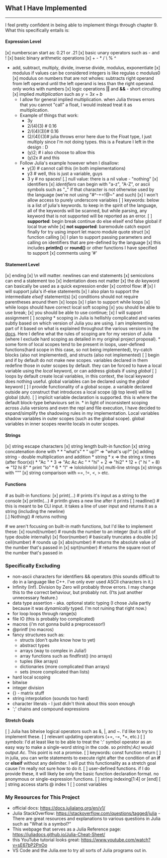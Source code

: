 ## What I Have Implemented
***
I feel pretty confident in being able to implement things through chapter 9. What this specifically entails is:
#### Expression Level
[x] numberscan start as: 0.21 or .21
[x] basic unary operators such as - and !
[x] basic binary arithmetic operations
  [x] \+ \- \* / \ % ^
  * add, subtract, multiply, divide, inverse divide, modulus, exponentiate
  [x] modulus if values can be considered integers is like regulas c modulus0
  [x] modulus on numbers that are not wholes: subtracts right operand from left operand until the left operand is less than the right operand. only works with numbers
[x] logic operations **||** and **&&** - short circuiting
[x] implied *multiplication* such as $y = 3x + b$
    * I allow for general implied multiplication. when Julia throws errors that you cannot "call" a float, I would instead treat it as multiplication.
    * Example of things that work:
        * 3y
        * 2/(4)(3)  # 0.16
        * 2/((4)(3))# 0.16
        * (2/(4))(3)# julia throws error here due to the Float type, I just multiply since I'm not doing types. this is a Feature I left in the design : D
        * (y)2;     # i also choose to allow this
        * (y)2x     # and this
    * Follow Julia's example however when I disallow:
        * y(3) # cannot call this (in both implementations)
        * y3 # well, this is just a variable, guys
        * 3 y # no spaces!
[.] null value: there is a nil value - "nothing"
[x] identifiers
  [x] *identifiers* can begin with "a-z", "A-Z", or ascii symbols such as "_" if that character is not otherwise used by the language (we're not using "#^-+=!@~" and such)
  [x] I won't allow access to purely underscore variables
[ ] keywords: below is a list of julia's keywords. to keep in the spirit of the language, all of the keywords will be scanned, but while parsing, any keyword that is not supported will be reported as an error.
  [ ] **supported**: begin break continue do else elseif end false global if local true while
  [x] **not supported**: baremodule catch export finally for try using import let macro module quote struct
[x] function calling
  [x] I plan to support passing parameters and calling on identifiers that are pre-defined by the language
  [x] this includes **println()** or **round()** or other functions I have specified to support
[x] comments using '#'

#### Statement Level
[x] ending
  [x] \n will matter. newlines can end statements
  [x] semicolons can end a statement too
    [x] indentation does not matter
  [x] the *do* keyword can basically be used as a quick expression ender
[x] control flow: **if**
  [x] I will support julia's if-else statements
  [x] I also plan to support the intermediate *elseif* statement(s)
  [x] conditions should not require parentheses around them
[x] loops
  [x] I plan to support while loops
  [x] while loops should have correct local soft scoping
  [x] you should be able to use break;
  [x] you should be able to use continue;
[x] I will support assignment
[ ] *scoping*
    * scoping in Julia is hellishly complicated and varies subtly based on which version of Julia you are using. I am implementing part of it based on what is explained throughout the various versions in the [docs](https://docs.julialang.org/en/v1/manual/variables-and-scoping/). Here I define what the rules of scoping are for my version of Julia (where I exclude hard scoping as detailed in my original project proposal).
    * some form of local scopes tend to be present in loops, user-defined functions(hard scope in this case, so not being implemented), try-catch blocks (also not implemented), and structs (also not implemented)
  [ ] begin and if by default do not make new scopes. variables declared in them redefine those in outer scopes by default. they can be forced to have a local variable using the *local* keyword, or can address globals if using *global*
  [ ] loops by default create local variables, in this context, the local keyword does nothing useful. global variables can be declared using the *global* keyword
  [ ] I provide functionality of a global scope. a variable declared outside any construct that introduces a local scope (@ top level) will be global (duh).
  [ ] implicit variable declaration is supported. this is where the default block-type behaviours set in.
    * in light of inconsistent scoping across Julia versions and even the repl and file execution, I have decided to expand/simplify the shadowing rules in my implementation. Local variables shadow variables in outer scopes (such as the global scope). global variables in inner scopes rewrite locals in outer scopes.


#### Strings
[x] string escape characters
[x] string length built-in function
[x] string concatenation done with *
    * "what's" * " up?" => "what's up?"
[x] adding string - double multiplication and addition
    * string * x => the string x times (after floor(x))
    * "Ac " * 3 => "Ac Ac Ac "
    * "hi" + 2 => "hi2"
    * 12 + (" hi " + 8) => "12 hi 8"
    * print "lo" * 6 * "l" => lolololololol
[x] multi-line strings 
[x] strings with """
[x] string comparison with ==, !=, <, > etc.

#### Functions
\# as built-in functions:
[x] print(...) # prints it's input as a string to the console
[x] println(...) # println gives a new line after it prints
[ ] readline() # this is meant to be CLI input. it takes a line of user input and returns it as a string (including the newline)  
[.] Nothing() # returns nothing

\# we aren't focusing on built-in math functions, but I'd like to implement these:
[x] round(number) # rounds the number to an integer (but is still of type double internally)
[x] floor(number) # basically truncates a double 
[x] ceil(number) # rounds up
[x] abs(number) # returns the absolute value of the number that's passed in
[x] sqrt(number) # returns the square root of the number that's passed in


### Specifically Excluding
* non-ascii characters for identifiers && operators (this sounds difficult to do in a language like C++. I've only ever used ASCII characters in it.)
* Infinity (Inf). Division by Zero will probably throw errors. I may change this to the correct behaviour, but probably not. (I'ts just another unnecessary feature.)
* data type assertion - aka. optional static typing (I chose Julia partly because it was *dynamically* typed. I'm not ruining that right now.)
* for loop loops through range(s)
* file IO (this is probably too complicated)
* macros (i'm not gonna build a preprocessor!)
* @printf (no macros)
* fancy structures such as:
  * structs (don't quite know how to yet)
  * abstract types
  * arrays (way to complex in Julia!)
  * array functions such as findfirst() (no arrays)
  * tuples (like arrays)
  * dictionaries (more complicated than arrays)
  * sets (more complicated than lists)
* hard local scoping
* bitwise
* integer division
* {} - matrix stuff
* string interpolation (sounds too hard)
* character literals - I just didn't think about this soon enough
* ';' chains and compound expressions


#### Stretch Goals
[ ] Julia has bitwise logical operators such as &, |, and ~. I'd like to try to implement these.
[ ] relevant updating operators (+=, -=, *=, etc.)
[ ] *symbols*: I'd at least like to be able to treat the ':' symbol operator as an easy way to make a single-word string in the code. so *println(:Ac)* would output *Ac*. This point is not a promise.
[ ] keywords: const function return 
[ ] in julia, you can write statements to execute right after the condition of an **if** or **elseif** without any delimiter. I will put this functionality as a stretch goal cause I'm really not sure how to do it.
[ ] user-defined functions. if I do provide these, it will likely be only the basic function declaration format. no anonymous or single-expression functions.
[ ] string indexing[1:4] or [end]
[ ] string access starts @ index 1
[ ] const variables

### My Resources for This Project
* official docs: https://docs.julialang.org/en/v1/
* Julia StackOverflow: https://stackoverflow.com/questions/tagged/julia - There are great resources and explanations to various questions in Julia such as "What is a symbol?"
* This webpage that serves as a Julia Reference page: https://juliadocs.github.io/Julia-Cheat-Sheet/
* this YouTube tutorial looks great: https://www.youtube.com/watch?v=sE67bP2PnOo
* VS Code and the Julia.exe to try all sorts of Julia programs out in.
